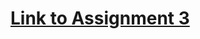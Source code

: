 # [Link to Assignment 3](https://github.com/cristobella/datavisualization-fall2021/blob/1e65d2da4ec8cb6231dc692cb82148344ea1473e/Assignment%203.md)
